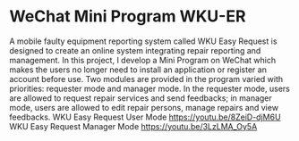 # WeChat Mini Program WKU-ER
A mobile faulty equipment reporting system called WKU Easy Request is designed to create an online system integrating repair reporting and management. In this project, I develop a Mini Program on WeChat which makes the users no longer need to install an application or register an account before use. Two modules are provided in the program varied with priorities: requester mode and manager mode. In the requester mode, users are allowed to request repair services and send feedbacks; in manager mode, users are allowed to edit repair persons, manage repairs and view feedbacks.
WKU Easy Request User Mode https://youtu.be/8ZeiD-djM6U
WKU Easy Request Manager Mode https://youtu.be/3LzLMA_Oy5A
